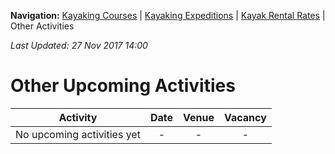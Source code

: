 **Navigation:** [Kayaking Courses](index) &#124; [Kayaking Expeditions](expedition) &#124; [Kayak Rental Rates](rental) &#124; Other Activities

_Last Updated: 27 Nov 2017 14:00_
# Other Upcoming Activities

Activity | Date | Venue | Vacancy
:---:|:---:|:---:|:---:
No upcoming activities yet|-|-|- 

